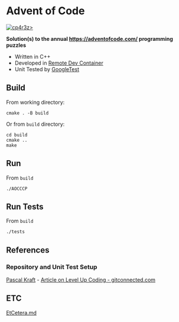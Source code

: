 # Advent of Code

[![cp4r3z>](https://circleci.com/gh/cp4r3z/adventofcode-cpp-container.svg?style=shield)](https://app.circleci.com/pipelines/github/cp4r3z/adventofcode-cpp-container)

**Solution(s) to the annual https://adventofcode.com/ programming puzzles**

* Written in C++
* Developed in [Remote Dev Container](https://code.visualstudio.com/docs/remote/containers)
* Unit Tested by [GoogleTest](https://github.com/google/googletest/)

## Build

From working directory:

```
cmake . -B build
```

Or from `build` directory:

```
cd build
cmake ..
make
```

## Run

From `build`

```
./AOCCCP
```

## Run Tests

From `build`

```
./tests
```

## References

### Repository and Unit Test Setup

[Pascal Kraft](https://medium.com/@kraft.pascal) - [Article on Level Up Coding - gitconnected.com](https://levelup.gitconnected.com/how-to-combine-c-cmake-googletest-circleci-docker-and-why-e02d76c060a3)

## ETC

[EtCetera.md](EtCetera.md)